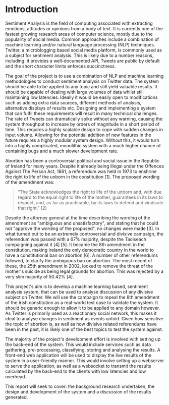 # Introduction

Sentiment Analysis is the field of computing associated with extracting emotions, attitudes or opinions from a body of text. It is currently one of the fastest growing research areas of computer science, mostly due to the popularity of social media. Common approaches include a combination of machine learning and/or natural language processing (NLP) techniques. Twitter, a microblogging based social media platform, is commonly used as a subject for sentiment analysis. This is likely due to a number reasons, including: it provides a well-documented API, Tweets are public by default and the short character limits enforces succinctness.

The goal of the project is to use a combination of NLP and machine learning methodologies to conduct sentiment analysis on Twitter data. The system should be able to be applied to any topic and still yield valuable results. It should be capable of dealing with large volumes of data whilst still maintaining low latencies. Ideally it would be easily open to modifications such as adding extra data sources, different methods of analysis, alternative displays of results etc. Designing and implementing a system that can fulfil these requirements will result in many technical challenges. The rate of Tweets can dramatically spike without any warning, causing the system throughput to increase by orders of magnitude in a short period of time. This requires a highly scalable design to cope with sudden changes in input volume. Allowing for the potential addition of new features in the future requires a highly modular system design. Without this, it would turn into a highly complicated, monolithic system with a much higher chance of containing bugs and a much slower development rate.

Abortion has been a controversial political and social issue in the Republic of Ireland for many years. Despite it already being illegal under the Offences Against The Person Act, 1861, a referendum was held in 1973 to enshrine the right to life of the unborn in the constitution [1]. The proposed wording of the amendment was:
> “The State acknowledges the right to life of the unborn and, with due regard to the equal right to life of the mother, guarantees in its laws to respect, and, as far as practicable, by its laws to defend and vindicate that right.” [2]

Despite the attorney general at the time describing the wording of the amendment as "ambiguous and unsatisfactory", and stating that he could not "approve the wording of the proposed", no changes were made [3]. In what turned out to be an extremely controversial and divisive campaign, the referendum was passed with a 67% majority, despite the Taoiseach campaigning against it [4] [5]. It became the 8th amendment in the constitution, making Ireland the only democratic country in the world to have a constitutional ban on abortion [6]. A number of other referendums followed, to clarify the ambiguous ban on abortion. The most recent of these, the 25th amendment in 2002, looked to remove the threat of the mother's suicide as being legal grounds for abortion. This was rejected by a very slim majority of 50.42% [4].

This project's aim is to develop a machine learning based, sentiment analysis system, that can be used to analyse discussion of any divisive subject on Twitter. We will use the campaign to repeal the 8th amendment of the Irish constitution as a real-world test case to validate the system. It should be generic enough to allow it to be applied to any domain however. As Twitter is primarily used as a reactionary social network, this makes it ideal to analyse changes in sentiment as events unfold. Given how sensitive the topic of abortion is, as well as how divisive related referendums have been in the past, it is likely one of the best topics to test the system against.

The majority of the project's development effort is involved with setting up the back-end of the system. This would include services such as data gathering, pre-processing, classifying, storing and analysing the results. A front-end web application will be used to display the live results of the system in a user-friendly manner. This would involve setting up a webserver to serve the application, as well as a websocket to transmit the results calculated by the back-end to the clients with low latencies and low overhead.

This report will seek to cover: the background research undertaken, the design and development of the system and a discussion of the results generated.
